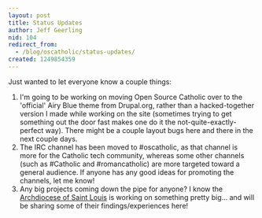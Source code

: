 ```yaml
---
layout: post
title: Status Updates
author: Jeff Geerling
nid: 104
redirect_from:
  - /blog/oscatholic/status-updates/
created: 1249854359
---
```

<p>Just wanted to let everyone know a couple things:</p>
<ol>
    <li>I'm going to be working on moving Open Source Catholic over to the 'official' Airy Blue theme from Drupal.org, rather than a hacked-together version I made while working on the site (sometimes trying to get something out the door fast makes one do it the not-quite-exactly-perfect way). There might be a couple layout bugs here and there in the next couple days.</li>
    <li>The IRC channel has been moved to #oscatholic, as that channel is more for the Catholic tech community, whereas some other channels (such as #Catholic and #romancatholic) are more targeted toward a general audience. If anyone has any good ideas for promoting the channels, let me know!</li>
    <li>Any big projects coming down the pipe for anyone? I know the <a href="http://www.archstl.org">Archdiocese of Saint Louis</a> is working on something pretty big... and will be sharing some of their findings/experiences here!</li>
</ol>
